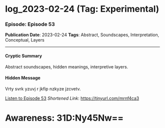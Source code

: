 # log_2023-02-24 (Tag: Experimental)

### Episode: Episode 53

**Publication Date**: 2023-02-24
**Tags**: Abstract, Soundscapes, Interpretation, Conceptual, Layers

---

#### Cryptic Summary
Abstract soundscapes, hidden meanings, interpretive layers.

#### Hidden Message
Vrty svrk yzuvj r jkfip nzkyze jzcvetv.

[Listen to Episode 53](https://tinyurl.com/mrnf4ca3)
*Shortened Link*: https://tinyurl.com/mrnf4ca3


# Awareness: 31D:Ny45Nw==

